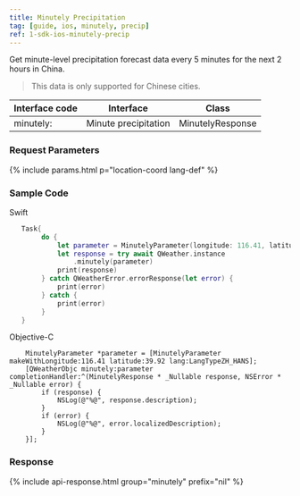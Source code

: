 ```yaml
---
title: Minutely Precipitation
tag: [guide, ios, minutely, precip]
ref: 1-sdk-ios-minutely-precip
---
```


Get minute-level precipitation forecast data every 5 minutes for the next 2 hours in China.

> This data is only supported for Chinese cities.

| Interface code   | Interface            | Class                    |
| ---------------- | -------------------- | ------------------------ |
| minutely:        | Minute precipitation | MinutelyResponse |

### Request Parameters

{% include params.html p="location-coord lang-def" %}

### Sample Code

Swift

```swift
   Task{
        do {
            let parameter = MinutelyParameter(longitude: 116.41, latitude: 39.92)
            let response = try await QWeather.instance
                .minutely(parameter)
            print(response)
        } catch QWeatherError.errorResponse(let error) {
            print(error)
        } catch {
            print(error)
        }
   }
```

Objective-C

```objc
    MinutelyParameter *parameter = [MinutelyParameter makeWithLongitude:116.41 latitude:39.92 lang:LangTypeZH_HANS];
    [QWeatherObjc minutely:parameter completionHandler:^(MinutelyResponse * _Nullable response, NSError * _Nullable error) {
        if (response) {
            NSLog(@"%@", response.description);
        }
        if (error) {
            NSLog(@"%@", error.localizedDescription);
        }
    }];
```

### Response

{% include api-response.html group="minutely" prefix="nil"  %}
